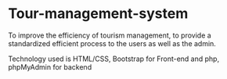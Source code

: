 # Tour-management-system

To improve the efficiency of tourism management, to provide a standardized efficient process to the users as well as the
admin.

Technology used is HTML/CSS, Bootstrap for Front-end and php, phpMyAdmin for backend
